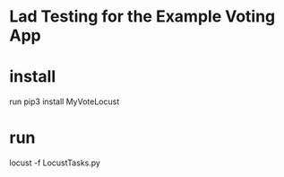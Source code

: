 # Lad Testing for the Example Voting App


# install

run pip3 install MyVoteLocust

# run

 locust -f LocustTasks.py
